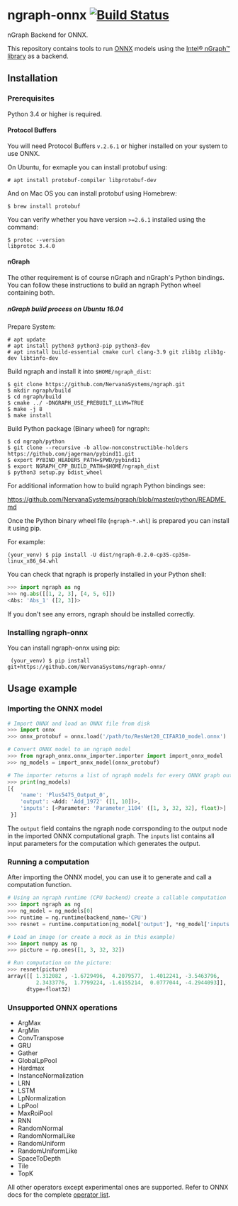 # ngraph-onnx [![Build Status](https://travis-ci.org/NervanaSystems/ngraph-onnx.svg?branch=master)](https://travis-ci.org/NervanaSystems/ngraph-onnx/branches)

nGraph Backend for ONNX.

This repository contains tools to run [ONNX](http://onnx.ai/) models using the [Intel® nGraph™ library](https://github.com/NervanaSystems/ngraph) as a backend.

## Installation

### Prerequisites

Python 3.4 or higher is required.

####  Protocol Buffers

You will need Protocol Buffers `v.2.6.1` or higher installed on your system to use ONNX.

On Ubuntu, for exmaple you can install protobuf using:

    # apt install protobuf-compiler libprotobuf-dev

And on Mac OS you can install protobuf using Homebrew:

    $ brew install protobuf


You can verify whether you have version `>=2.6.1` installed using the command:

    $ protoc --version
    libprotoc 3.4.0


#### nGraph

The other requirement is of course nGraph and nGraph's Python bindings.
You can follow these instructions to build an ngraph Python wheel containing both.

##### nGraph build process on Ubuntu 16.04

Prepare System:

    # apt update
    # apt install python3 python3-pip python3-dev
    # apt install build-essential cmake curl clang-3.9 git zlib1g zlib1g-dev libtinfo-dev

Build ngraph and install it into `$HOME/ngraph_dist`:

    $ git clone https://github.com/NervanaSystems/ngraph.git
    $ mkdir ngraph/build
    $ cd ngraph/build
    $ cmake ../ -DNGRAPH_USE_PREBUILT_LLVM=TRUE
    $ make -j 8
    $ make install

Build Python package (Binary wheel) for ngraph:

    $ cd ngraph/python
    $ git clone --recursive -b allow-nonconstructible-holders https://github.com/jagerman/pybind11.git
    $ export PYBIND_HEADERS_PATH=$PWD/pybind11
    $ export NGRAPH_CPP_BUILD_PATH=$HOME/ngraph_dist
    $ python3 setup.py bdist_wheel

For additional information how to build ngraph Python bindings see:

https://github.com/NervanaSystems/ngraph/blob/master/python/README.md

Once the Python binary wheel file (`ngraph-*.whl`) is prepared you can install it using pip.

For example:

    (your_venv) $ pip install -U dist/ngraph-0.2.0-cp35-cp35m-linux_x86_64.whl

You can check that ngraph is properly installed in your Python shell:

```python
>>> import ngraph as ng
>>> ng.abs([[1, 2, 3], [4, 5, 6]])
<Abs: 'Abs_1' ([2, 3])>
```

If you don't see any errors, ngraph should be installed correctly.


### Installing ngraph-onnx

You can install ngraph-onnx using pip:

     (your_venv) $ pip install git+https://github.com/NervanaSystems/ngraph-onnx/


## Usage example

### Importing the ONNX model

```python
# Import ONNX and load an ONNX file from disk
>>> import onnx
>>> onnx_protobuf = onnx.load('/path/to/ResNet20_CIFAR10_model.onnx')

# Convert ONNX model to an ngraph model
>>> from ngraph_onnx.onnx_importer.importer import import_onnx_model
>>> ng_models = import_onnx_model(onnx_protobuf)

# The importer returns a list of ngraph models for every ONNX graph output:
>>> print(ng_models)
[{
    'name': 'Plus5475_Output_0',
    'output': <Add: 'Add_1972' ([1, 10])>,
    'inputs': [<Parameter: 'Parameter_1104' ([1, 3, 32, 32], float)>]
 }]
```

The `output` field contains the ngraph node corrsponding to the output node in the imported ONNX computational graph.
The `inputs` list contains all input parameters for the computation which generates the output.

### Running a computation

After importing the ONNX model, you can use it to generate and call a computation function.

```python
# Using an ngraph runtime (CPU backend) create a callable computation
>>> import ngraph as ng
>>> ng_model = ng_models[0]
>>> runtime = ng.runtime(backend_name='CPU')
>>> resnet = runtime.computation(ng_model['output'], *ng_model['inputs'])

# Load an image (or create a mock as in this example)
>>> import numpy as np
>>> picture = np.ones([1, 3, 32, 32])

# Run computation on the picture:
>>> resnet(picture)
array([[ 1.312082 , -1.6729496,  4.2079577,  1.4012241, -3.5463796,
         2.3433776,  1.7799224, -1.6155214,  0.0777044, -4.2944093]],
      dtype=float32)
```

### Unsupported ONNX operations

* ArgMax
* ArgMin
* ConvTranspose
* GRU
* Gather
* GlobalLpPool
* Hardmax
* InstanceNormalization
* LRN
* LSTM
* LpNormalization
* LpPool
* MaxRoiPool
* RNN
* RandomNormal
* RandomNormalLike
* RandomUniform
* RandomUniformLike
* SpaceToDepth
* Tile
* TopK

All other operators except experimental ones are supported. Refer to ONNX docs for the complete
[operator list](https://github.com/onnx/onnx/blob/master/docs/Operators.md).
